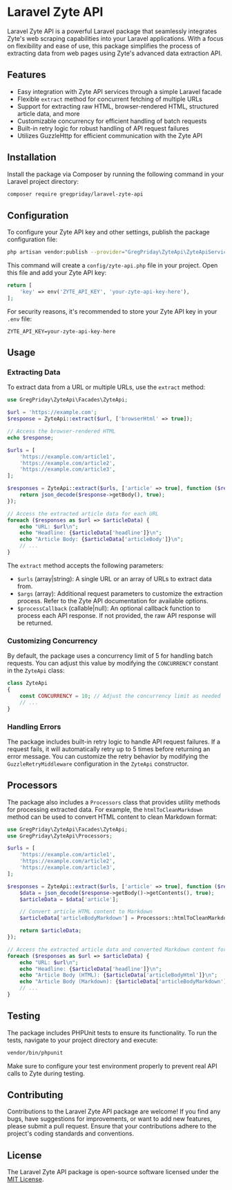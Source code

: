# Laravel Zyte API

Laravel Zyte API is a powerful Laravel package that seamlessly integrates Zyte's web scraping capabilities into your Laravel applications. With a focus on flexibility and ease of use, this package simplifies the process of extracting data from web pages using Zyte's advanced data extraction API.

## Features

- Easy integration with Zyte API services through a simple Laravel facade
- Flexible `extract` method for concurrent fetching of multiple URLs
- Support for extracting raw HTML, browser-rendered HTML, structured article data, and more
- Customizable concurrency for efficient handling of batch requests
- Built-in retry logic for robust handling of API request failures
- Utilizes GuzzleHttp for efficient communication with the Zyte API

## Installation

Install the package via Composer by running the following command in your Laravel project directory:

```bash
composer require gregpriday/laravel-zyte-api
```

## Configuration

To configure your Zyte API key and other settings, publish the package configuration file:

```bash
php artisan vendor:publish --provider="GregPriday\ZyteApi\ZyteApiServiceProvider"
```

This command will create a `config/zyte-api.php` file in your project. Open this file and add your Zyte API key:

```php
return [
    'key' => env('ZYTE_API_KEY', 'your-zyte-api-key-here'),
];
```

For security reasons, it's recommended to store your Zyte API key in your `.env` file:

```
ZYTE_API_KEY=your-zyte-api-key-here
```

## Usage

### Extracting Data

To extract data from a URL or multiple URLs, use the `extract` method:

```php
use GregPriday\ZyteApi\Facades\ZyteApi;

$url = 'https://example.com';
$response = ZyteApi::extract($url, ['browserHtml' => true]);

// Access the browser-rendered HTML
echo $response;

$urls = [
    'https://example.com/article1',
    'https://example.com/article2',
    'https://example.com/article3',
];

$responses = ZyteApi::extract($urls, ['article' => true], function ($response) {
    return json_decode($response->getBody(), true);
});

// Access the extracted article data for each URL
foreach ($responses as $url => $articleData) {
    echo "URL: $url\n";
    echo "Headline: {$articleData['headline']}\n";
    echo "Article Body: {$articleData['articleBody']}\n";
    // ...
}
```

The `extract` method accepts the following parameters:

- `$urls` (array|string): A single URL or an array of URLs to extract data from.
- `$args` (array): Additional request parameters to customize the extraction process. Refer to the Zyte API documentation for available options.
- `$processCallback` (callable|null): An optional callback function to process each API response. If not provided, the raw API response will be returned.

### Customizing Concurrency

By default, the package uses a concurrency limit of 5 for handling batch requests. You can adjust this value by modifying the `CONCURRENCY` constant in the `ZyteApi` class:

```php
class ZyteApi
{
    const CONCURRENCY = 10; // Adjust the concurrency limit as needed
    // ...
}
```

### Handling Errors

The package includes built-in retry logic to handle API request failures. If a request fails, it will automatically retry up to 5 times before returning an error message. You can customize the retry behavior by modifying the `GuzzleRetryMiddleware` configuration in the `ZyteApi` constructor.

## Processors

The package also includes a `Processors` class that provides utility methods for processing extracted data. For example, the `htmlToCleanMarkdown` method can be used to convert HTML content to clean Markdown format:

```php
use GregPriday\ZyteApi\Facades\ZyteApi;
use GregPriday\ZyteApi\Processors;

$urls = [
    'https://example.com/article1',
    'https://example.com/article2',
    'https://example.com/article3',
];

$responses = ZyteApi::extract($urls, ['article' => true], function ($response) {
    $data = json_decode($response->getBody()->getContents(), true);
    $articleData = $data['article'];

    // Convert article HTML content to Markdown
    $articleData['articleBodyMarkdown'] = Processors::htmlToCleanMarkdown($articleData['articleBodyHtml']);

    return $articleData;
});

// Access the extracted article data and converted Markdown content for each URL
foreach ($responses as $url => $articleData) {
    echo "URL: $url\n";
    echo "Headline: {$articleData['headline']}\n";
    echo "Article Body (HTML): {$articleData['articleBodyHtml']}\n";
    echo "Article Body (Markdown): {$articleData['articleBodyMarkdown']}\n";
    // ...
}
```

## Testing

The package includes PHPUnit tests to ensure its functionality. To run the tests, navigate to your project directory and execute:

```bash
vendor/bin/phpunit
```

Make sure to configure your test environment properly to prevent real API calls to Zyte during testing.

## Contributing

Contributions to the Laravel Zyte API package are welcome! If you find any bugs, have suggestions for improvements, or want to add new features, please submit a pull request. Ensure that your contributions adhere to the project's coding standards and conventions.

## License

The Laravel Zyte API package is open-source software licensed under the [MIT License](http://opensource.org/licenses/MIT).
